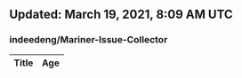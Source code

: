 ## Updated: March 19, 2021, 8:09 AM UTC


### indeedeng/Mariner-Issue-Collector
|**Title**|**Age**|
|:----|:----|